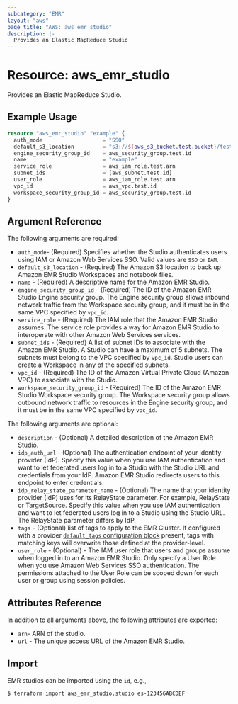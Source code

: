 ```yaml
---
subcategory: "EMR"
layout: "aws"
page_title: "AWS: aws_emr_studio"
description: |-
  Provides an Elastic MapReduce Studio
---
```


# Resource: aws_emr_studio

Provides an Elastic MapReduce Studio.

## Example Usage

```terraform
resource "aws_emr_studio" "example" {
  auth_mode                   = "SSO"
  default_s3_location         = "s3://${aws_s3_bucket.test.bucket}/test"
  engine_security_group_id    = aws_security_group.test.id
  name                        = "example"
  service_role                = aws_iam_role.test.arn
  subnet_ids                  = [aws_subnet.test.id]
  user_role                   = aws_iam_role.test.arn
  vpc_id                      = aws_vpc.test.id
  workspace_security_group_id = aws_security_group.test.id
}
```


## Argument Reference

The following arguments are required:

* `auth_mode`- (Required) Specifies whether the Studio authenticates users using IAM or Amazon Web Services SSO. Valid values are `SSO` or `IAM`.
* `default_s3_location` - (Required) The Amazon S3 location to back up Amazon EMR Studio Workspaces and notebook files.
* `name` - (Required) A descriptive name for the Amazon EMR Studio.
* `engine_security_group_id` - (Required) The ID of the Amazon EMR Studio Engine security group. The Engine security group allows inbound network traffic from the Workspace security group, and it must be in the same VPC specified by `vpc_id`.
* `service_role` - (Required) The IAM role that the Amazon EMR Studio assumes. The service role provides a way for Amazon EMR Studio to interoperate with other Amazon Web Services services.
* `subnet_ids` - (Required) A list of subnet IDs to associate with the Amazon EMR Studio. A Studio can have a maximum of 5 subnets. The subnets must belong to the VPC specified by `vpc_id`. Studio users can create a Workspace in any of the specified subnets.
* `vpc_id` - (Required) The ID of the Amazon Virtual Private Cloud (Amazon VPC) to associate with the Studio.
* `workspace_security_group_id` - (Required) The ID of the Amazon EMR Studio Workspace security group. The Workspace security group allows outbound network traffic to resources in the Engine security group, and it must be in the same VPC specified by `vpc_id`.

The following arguments are optional:

* `description` - (Optional) A detailed description of the Amazon EMR Studio.
* `idp_auth_url` - (Optional) The authentication endpoint of your identity provider (IdP). Specify this value when you use IAM authentication and want to let federated users log in to a Studio with the Studio URL and credentials from your IdP. Amazon EMR Studio redirects users to this endpoint to enter credentials.
* `idp_relay_state_parameter_name` - (Optional) The name that your identity provider (IdP) uses for its RelayState parameter. For example, RelayState or TargetSource. Specify this value when you use IAM authentication and want to let federated users log in to a Studio using the Studio URL. The RelayState parameter differs by IdP.
* `tags` - (Optional) list of tags to apply to the EMR Cluster. If configured with a provider [`default_tags` configuration block](https://registry.terraform.io/providers/hashicorp/aws/latest/docs#default_tags-configuration-block) present, tags with matching keys will overwrite those defined at the provider-level.
* `user_role` - (Optional) - The IAM user role that users and groups assume when logged in to an Amazon EMR Studio. Only specify a User Role when you use Amazon Web Services SSO authentication. The permissions attached to the User Role can be scoped down for each user or group using session policies.

## Attributes Reference

In addition to all arguments above, the following attributes are exported:

* `arn`- ARN of the studio.
* `url` - The unique access URL of the Amazon EMR Studio.

## Import

EMR studios can be imported using the `id`, e.g.,

```
$ terraform import aws_emr_studio.studio es-123456ABCDEF
```
